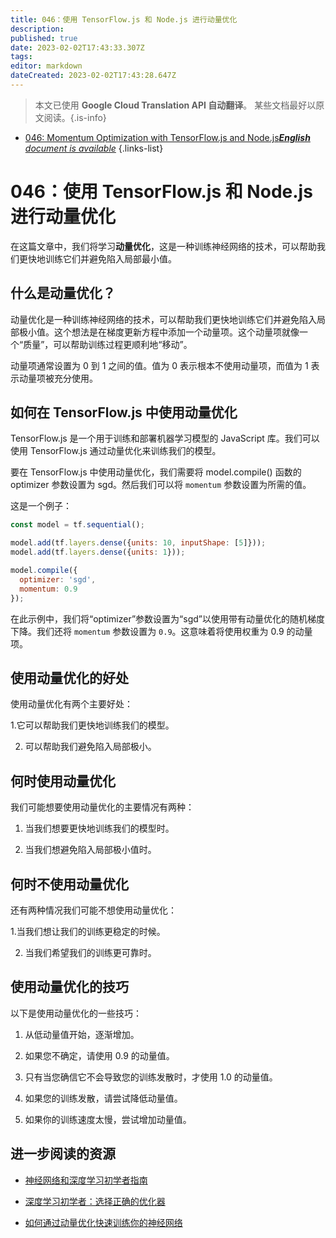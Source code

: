 ```yaml
---
title: 046：使用 TensorFlow.js 和 Node.js 进行动量优化
description: 
published: true
date: 2023-02-02T17:43:33.307Z
tags: 
editor: markdown
dateCreated: 2023-02-02T17:43:28.647Z
---
```


> 本文已使用 **Google Cloud Translation API 自动翻译**。
某些文档最好以原文阅读。{.is-info}



- [046: Momentum Optimization with TensorFlow.js and Node.js***English** document is available*](/en/Knowledge-base/TensorFlow-js/Learning/046-momentum-optimization-with-tensorflow-js-and-node-js)
{.links-list}


# 046：使用 TensorFlow.js 和 Node.js 进行动量优化

在这篇文章中，我们将学习**动量优化**，这是一种训练神经网络的技术，可以帮助我们更快地训练它们并避免陷入局部最小值。

## 什么是动量优化？

动量优化是一种训练神经网络的技术，可以帮助我们更快地训练它们并避免陷入局部极小值。这个想法是在梯度更新方程中添加一个动量项。这个动量项就像一个“质量”，可以帮助训练过程更顺利地“移动”。

动量项通常设置为 0 到 1 之间的值。值为 0 表示根本不使用动量项，而值为 1 表示动量项被充分使用。

## 如何在 TensorFlow.js 中使用动量优化

TensorFlow.js 是一个用于训练和部署机器学习模型的 JavaScript 库。我们可以使用 TensorFlow.js 通过动量优化来训练我们的模型。

要在 TensorFlow.js 中使用动量优化，我们需要将 model.compile() 函数的 optimizer 参数设置为 sgd。然后我们可以将 `momentum` 参数设置为所需的值。

这是一个例子：

```javascript
const model = tf.sequential();

model.add(tf.layers.dense({units: 10, inputShape: [5]}));
model.add(tf.layers.dense({units: 1}));

model.compile({
  optimizer: 'sgd',
  momentum: 0.9
});
```

在此示例中，我们将“optimizer”参数设置为“sgd”以使用带有动量优化的随机梯度下降。我们还将 `momentum` 参数设置为 `0.9`。这意味着将使用权重为 0.9 的动量项。

## 使用动量优化的好处

使用动量优化有两个主要好处：

1.它可以帮助我们更快地训练我们的模型。

2. 可以帮助我们避免陷入局部极小。

## 何时使用动量优化

我们可能想要使用动量优化的主要情况有两种：

1. 当我们想要更快地训练我们的模型时。

2. 当我们想避免陷入局部极小值时。

## 何时不使用动量优化

还有两种情况我们可能不想使用动量优化：

1.当我们想让我们的训练更稳定的时候。

2. 当我们希望我们的训练更可靠时。

## 使用动量优化的技巧

以下是使用动量优化的一些技巧：

1. 从低动量值开始，逐渐增加。

2. 如果您不确定，请使用 0.9 的动量值。

3. 只有当您确信它不会导致您的训练发散时，才使用 1.0 的动量值。

4. 如果您的训练发散，请尝试降低动量值。

5. 如果你的训练速度太慢，尝试增加动量值。

## 进一步阅读的资源

- [神经网络和深度学习初学者指南](https://www.digitalocean.com/community/tutorials/a-beginner-s-guide-to-neural-networks-and-deep-learning)

- [深度学习初学者：选择正确的优化器](https://www.analyticsvidhya.com/blog/2017/03/introduction-to-deep-learning-optimizers/)

- [如何通过动量优化快速训练你的神经网络](https://machinelearningmastery.com/how-to-train-your-neural-network-quickly-with-momentum-optimization/)